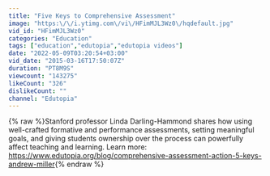 ```yaml
---
title: "Five Keys to Comprehensive Assessment"
image: "https:\/\/i.ytimg.com\/vi\/HFimMJL3Wz0\/hqdefault.jpg"
vid_id: "HFimMJL3Wz0"
categories: "Education"
tags: ["education","edutopia","edutopia videos"]
date: "2022-05-09T03:20:54+03:00"
vid_date: "2015-03-16T17:50:07Z"
duration: "PT8M9S"
viewcount: "143275"
likeCount: "326"
dislikeCount: ""
channel: "Edutopia"
---
```

{% raw %}Stanford professor Linda Darling-Hammond shares how using well-crafted formative and performance assessments, setting meaningful goals, and giving students ownership over the process can powerfully affect teaching and learning. Learn more: <a rel="nofollow" target="blank" href="https://www.edutopia.org/blog/comprehensive-assessment-action-5-keys-andrew-miller">https://www.edutopia.org/blog/comprehensive-assessment-action-5-keys-andrew-miller</a>{% endraw %}
